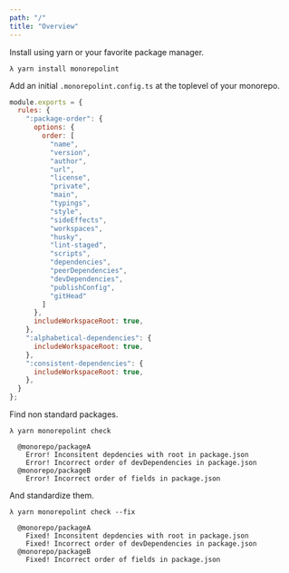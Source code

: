 ```yaml
---
path: "/"
title: "Overview"
---
```


<!-- # Get Started -->

Install using yarn or your favorite package manager.

```
λ yarn install monorepolint
```

Add an initial `.monorepolint.config.ts` at the toplevel of your monorepo.

```javascript
module.exports = {
  rules: {
    ":package-order": {
      options: {
        order: [
          "name",
          "version",
          "author",
          "url",
          "license",
          "private",
          "main",
          "typings",
          "style",
          "sideEffects",
          "workspaces",
          "husky",
          "lint-staged",
          "scripts",
          "dependencies",
          "peerDependencies",
          "devDependencies",
          "publishConfig",
          "gitHead"
        ]
      },
      includeWorkspaceRoot: true,
    },
    ":alphabetical-dependencies": {
      includeWorkspaceRoot: true,
    },
    ":consistent-dependencies": {
      includeWorkspaceRoot: true,
    },
  }
};
```

Find non standard packages.

```
λ yarn monorepolint check

  @monorepo/packageA
    Error! Inconsitent depdencies with root in package.json
    Error! Incorrect order of devDependencies in package.json
  @monorepo/packageB
    Error! Incorrect order of fields in package.json
```

And standardize them.

```
λ yarn monorepolint check --fix

  @monorepo/packageA
    Fixed! Inconsitent depdencies with root in package.json
    Fixed! Incorrect order of devDependencies in package.json
  @monorepo/packageB
    Fixed! Incorrect order of fields in package.json
```
